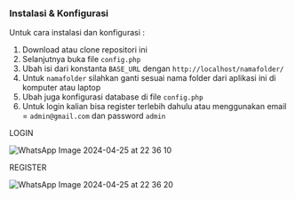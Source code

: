 
### Instalasi & Konfigurasi

Untuk cara instalasi dan konfigurasi :

1. Download atau clone repositori ini
2. Selanjutnya buka file `config.php` 
3. Ubah isi dari konstanta `BASE_URL` dengan `http://localhost/namafolder/` 
4. Untuk `namafolder` silahkan ganti sesuai nama folder dari aplikasi ini di komputer atau laptop 
5. Ubah juga konfigurasi database di file `config.php` 
6. Untuk login kalian bisa register terlebih dahulu atau menggunakan email = `admin@gmail.com` dan password `admin`

   
LOGIN

![WhatsApp Image 2024-04-25 at 22 36 10](https://github.com/salwaadiaa/app_tes_oshs/assets/99589197/b1b819d2-5254-41da-8802-b03da19d5383)

REGISTER

![WhatsApp Image 2024-04-25 at 22 36 20](https://github.com/salwaadiaa/app_tes_oshs/assets/99589197/df491d6e-7caf-4bc4-849f-e4b25449e6f3)


